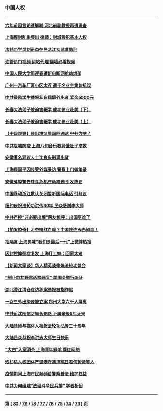 ### 中国人权
---
#### [六年前因言论遭解聘 河北前副教授再遭调查](../../pages/ncid278/n13742115.md?05220045) 
#### [上海解封乱象频出 律师：封城侵犯基本人权](../../pages/ncid278/n13741824.md?05220045) 
#### [法轮功学员刘丽杰在黑龙江女监遭酷刑](../../pages/ncid278/n13740915.md?05220045) 
#### [油管热门视频 网站代理 翻墙必看视频](http://209.222.30.114:81/youtube.html?05220045)
#### [中国人民大学祁迎春遭断电断网抢劫绑架](../../pages/ncid278/n13730164.md?05220045) 
#### [广州一汽车厂离小区太近 遭千名业主集体抗议](../../pages/ncid278/n13739826.md?05220045) 
#### [中共鼓励学生举报私自翻墙外出者 奖金5000元](../../pages/ncid278/n13739345.md?05220045) 
#### [长春大法弟子被迫害辍学 成功创业赴美（下）](../../pages/ncid278/n13738692.md?05220045) 
#### [长春大法弟子被迫害辍学 成功创业赴美（上）](../../pages/ncid278/n13738681.md?05220045) 
#### [【中国观察】限出境又锁国际通话 中共为啥？](../../pages/ncid278/n13738584.md?05220045) 
#### [中共极端防疫 上海八旬音乐教师饿肚子求救](../../pages/ncid278/n13738037.md?05220045) 
#### [安徽著名异议人士沈良庆刑满出狱](../../pages/ncid278/n13738035.md?05220045) 
#### [上海顾国平因接受外媒采访 警察上门做笔录](../../pages/ncid278/n13736303.md?05220045) 
#### [安徽蚌埠警告粮食危机在劫难逃 引发热议](../../pages/ncid278/n13736542.md?05220045) 
#### [中国移动浙江默认关闭接听国际电话 引热议](../../pages/ncid278/n13736295.md?05220045) 
#### [纽约庆祝法轮功洪传30年 民众感谢李大师](../../pages/ncid278/n13736244.md?05220045) 
#### [中共严控“非必要出境”网友惊呼：出国更难了](../../pages/ncid278/n13735911.md?05220045) 
#### [【拍案惊奇】习李唱红白戏？中国接连天赤如血！](../../pages/ncid278/n13735819.md?05220045) 
#### [拒隔离 上海男喊“我们是最后一代”上微博热搜](../../pages/ncid278/n13735808.md?05220045) 
#### [因封控抑郁症复发 上海打工妹：回家太难](../../pages/ncid278/n13735860.md?05220045) 
#### [【新闻大家谈】华人精英谈修炼法轮功体会](../../pages/ncid278/n13735765.md?05220045) 
#### [“制止中共野蛮活摘器官” 美国会举行听证](../../pages/ncid278/n13735831.md?05220045) 
#### [湖北潜江清仓信访积案通报被指作假](../../pages/ncid278/n13735260.md?05220045) 
#### [一女生外出染疫被立案 郑州大学六千人隔离](../../pages/ncid278/n13735283.md?05220045) 
#### [中共前沈阳信访局长跑路 下属举报8年无果](../../pages/ncid278/n13734994.md?05220045) 
#### [大陆律师与媒体人祝贺法轮功弘传三十周年](../../pages/ncid278/n13735062.md?05220045) 
#### [大陆民众恭祝李洪志大师生日快乐](../../pages/ncid278/n13734810.md?05220045) 
#### [“大白”入室消杀 上海青年怒呛 爆红网络](../../pages/ncid278/n13734703.md?05220045) 
#### [洛杉矶人权团体严谴港府逮捕陈日君何韵诗等人](../../pages/ncid278/n13734767.md?05220045) 
#### [疫情期间上海市民频频给警察普法 维护权益](../../pages/ncid278/n13734139.md?05220045) 
#### [中共为何组建“法理斗争民兵排” 学者析因](../../pages/ncid278/n13734109.md?05220045) 

---
#### 第 [ [80](./80.md?05220045) / [79](./79.md?05220045) / [78](./78.md?05220045) / [77](./77.md?05220045) / [76](./76.md?05220045) / [75](./75.md?05220045) / [74](./74.md?05220045) / [73](./73.md?05220045) ] 页
